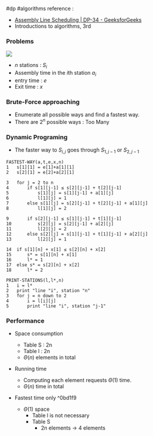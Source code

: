 #dp #algorithms 
reference : 
- [Assembly Line Scheduling | DP-34 - GeeksforGeeks](https://www.geeksforgeeks.org/assembly-line-scheduling-dp-34/?ref=header_outind)
- Introductions to algorithms, 3rd

### Problems
![](https://media.geeksforgeeks.org/wp-content/uploads/AssembleScheduling1.png)
- $n$ stations : $S_i$
- Assembly time in the $i$th station $a_i$
- entry time : $e$
- Exit time : $x$

### Brute-Force approaching
- Enumerate all possible ways and find a fastest way.
- There are $2^n$ possible ways : Too Many

### Dynamic Programing
- The faster way to $S_{i,j}$ goes through $S_{1,j-1}$ or $S_{2,j-1}$
```pseudo
FASTEST-WAY(a,t,e,x,n)
1	s[1][1] = e[1]+a[1][1]
2	s[2][1] = e[2]+a[2][1]

3	for j = 2 to n
4		if s[1][j-1] ≤ s[2][j-1] + t[2][j-1]
5			s[1][j] = s[1][j-1] + a[1][j]
6			l[1][j] = 1
7		else s[1][j] = s[2][j-1] + t[2][j-1] + a[1][j]
8			l[1][j] = 2

9		if s[2][j-1] ≤ s[1][j-1] + t[1][j-1]
10			s[2][j] = s[2][j-1] + a[2][j]
11			l[2][j] = 2
12		else s[2][j] = s[1][j-1] + t[1][j-1] + a[2][j]
13			l[2][j] = 1

14	if s[1][n] + x[1] ≤ s[2][n] + x[2]
15		s* = s[1][n] + x[1]
16		l* = 1
17	else s* = s[2][n] + x[2]
18		l* = 2

PRINT-STATIONS(l,l*,n)
1	i = l*
2	print "line "i", station "n"
3	for j = n down to 2
4		i = l[i][j]
5		print "line "i", station "j-1"
```

### Performance
- Space consumption
	- Table S : 2n
	- Table l : 2n
	- $\Theta(n)$ elements in total                                                                                                   
- Running time
	- Computing each element requests $\Theta(1)$ time.
	- $\Theta(n)$ time in total

- Fastest time only ^0bd1f9
	- $\Theta(1)$ space
		- Table l is not necessary
		- Table S
			- 2n elements -> 4 elements



